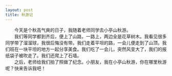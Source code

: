 ```yaml
---
layout: post
title: 秋游记
---
```


  
　　今天是个秋高气爽的日子，我随着老师同学去小亭山秋游。    
　　我们等同学都到齐后，便上了山路，一路上，两边全是花草树木。我看见很多同学带了溜溜球，我很后悔没有带。我们走着平坦的路，一会儿便走到了山顶。我们班在一块平坦的地方一起分享美食。我们吃了一会儿，突然风变大了，我们的报纸袋子被吹走了。我们还爬上了石墙。    
　　之后，老师给我们拍了照做了纪念。小朋友，我在小亭山秋游，你在哪里秋游呢？快来告诉我吧！    
